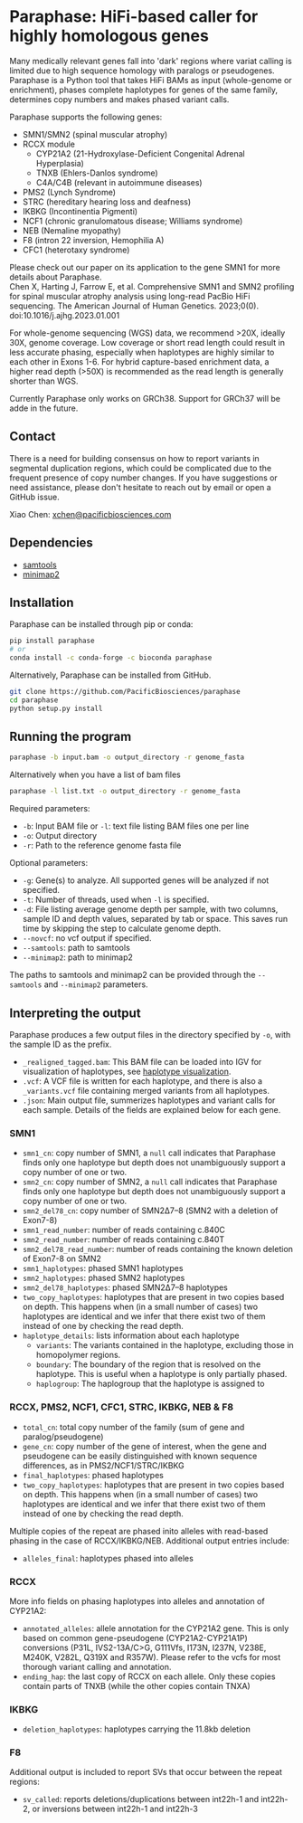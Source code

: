 # Paraphase: HiFi-based caller for highly homologous genes

Many medically relevant genes fall into 'dark' regions where variat calling is limited due to high sequence homology with paralogs or pseudogenes. Paraphase is a Python tool that takes HiFi BAMs as input (whole-genome or enrichment), phases complete haplotypes for genes of the same family, determines copy numbers and makes phased variant calls. 

Paraphase supports the following genes:
- SMN1/SMN2 (spinal muscular atrophy)
- RCCX module
  - CYP21A2 (21-Hydroxylase-Deficient Congenital Adrenal Hyperplasia)
  - TNXB (Ehlers-Danlos syndrome)
  - C4A/C4B (relevant in autoimmune diseases)
- PMS2 (Lynch Syndrome)
- STRC (hereditary hearing loss and deafness)
- IKBKG (Incontinentia Pigmenti)
- NCF1 (chronic granulomatous disease; Williams syndrome)
- NEB (Nemaline myopathy)
- F8 (intron 22 inversion, Hemophilia A)
- CFC1 (heterotaxy syndrome)

Please check out our paper on its application to the gene SMN1 for more details about Paraphase.   
Chen X, Harting J, Farrow E, et al. Comprehensive SMN1 and SMN2 profiling for spinal muscular atrophy analysis using long-read PacBio HiFi sequencing. The American Journal of Human Genetics. 2023;0(0). doi:10.1016/j.ajhg.2023.01.001

For whole-genome sequencing (WGS) data, we recommend >20X, ideally 30X, genome coverage. Low coverage or short read length could result in less accurate phasing, especially when haplotypes are highly similar to each other in Exons 1-6. For hybrid capture-based enrichment data, a higher read depth (>50X) is recommended as the read length is generally shorter than WGS.

Currently Paraphase only works on GRCh38. Support for GRCh37 will be adde in the future.

## Contact

There is a need for building consensus on how to report variants in segmental duplication regions, which could be complicated due to the frequent presence of copy number changes. If you have suggestions or need assistance, please don't hesitate to reach out by email or open a GitHub issue.

Xiao Chen: xchen@pacificbiosciences.com

## Dependencies

- [samtools](http://www.htslib.org/)
- [minimap2](https://github.com/lh3/minimap2)

## Installation

Paraphase can be installed through pip or conda:
```bash
pip install paraphase
# or
conda install -c conda-forge -c bioconda paraphase
```

Alternatively, Paraphase can be installed from GitHub.
```bash
git clone https://github.com/PacificBiosciences/paraphase
cd paraphase
python setup.py install
```

## Running the program

```bash
paraphase -b input.bam -o output_directory -r genome_fasta
```

Alternatively when you have a list of bam files
```bash
paraphase -l list.txt -o output_directory -r genome_fasta
```

Required parameters:
- `-b`: Input BAM file or `-l`: text file listing BAM files one per line
- `-o`: Output directory
- `-r`: Path to the reference genome fasta file

Optional parameters:
- `-g`: Gene(s) to analyze. All supported genes will be analyzed if not specified.
- `-t`: Number of threads, used when `-l` is specified.
- `-d`: File listing average genome depth per sample, with two columns, sample ID and depth values, separated by tab or space. This saves run time by skipping the step to calculate genome depth.
- `--novcf`: no vcf output if specified.
- `--samtools`: path to samtools
- `--minimap2`: path to minimap2

The paths to samtools and minimap2 can be provided through the `--samtools` and `--minimap2` parameters.

## Interpreting the output

Paraphase produces a few output files in the directory specified by `-o`, with the sample ID as the prefix.
- `_realigned_tagged.bam`: This BAM file can be loaded into IGV for visualization of haplotypes, see [haplotype visualization](docs/visualization.md).  
- `.vcf`: A VCF file is written for each haplotype, and there is also a `_variants.vcf` file containing merged variants from all haplotypes.
- `.json`: Main output file, summerizes haplotypes and variant calls for each sample. Details of the fields are explained below for each gene.

### SMN1

- `smn1_cn`: copy number of SMN1, a `null` call indicates that Paraphase finds only one haplotype but depth does not unambiguously support a copy number of one or two.
- `smn2_cn`: copy number of SMN2, a `null` call indicates that Paraphase finds only one haplotype but depth does not unambiguously support a copy number of one or two.
- `smn2_del78_cn`: copy number of SMN2Δ7–8 (SMN2 with a deletion of Exon7-8)
- `smn1_read_number`: number of reads containing c.840C
- `smn2_read_number`: number of reads containing c.840T
- `smn2_del78_read_number`: number of reads containing the known deletion of Exon7-8 on SMN2
- `smn1_haplotypes`: phased SMN1 haplotypes
- `smn2_haplotypes`: phased SMN2 haplotypes
- `smn2_del78_haplotypes`: phased SMN2Δ7–8 haplotypes
- `two_copy_haplotypes`: haplotypes that are present in two copies based on depth. This happens when (in a small number of cases) two haplotypes are identical and we infer that there exist two of them instead of one by checking the read depth.
- `haplotype_details`: lists information about each haplotype 
  - `variants`: The variants contained in the haplotype, excluding those in homopolymer regions.
  - `boundary`: The boundary of the region that is resolved on the haplotype. This is useful when a haplotype is only partially phased.
  - `haplogroup`: The haplogroup that the haplotype is assigned to

### RCCX, PMS2, NCF1, CFC1, STRC, IKBKG, NEB & F8

- `total_cn`: total copy number of the family (sum of gene and paralog/pseudogene)
- `gene_cn`: copy number of the gene of interest, when the gene and pseudogene can be easily distinguished with known sequence differences, as in PMS2/NCF1/STRC/IKBKG
- `final_haplotypes`: phased haplotypes
- `two_copy_haplotypes`: haplotypes that are present in two copies based on depth. This happens when (in a small number of cases) two haplotypes are identical and we infer that there exist two of them instead of one by checking the read depth.

Multiple copies of the repeat are phased inito alleles with read-based phasing in the case of RCCX/IKBKG/NEB. Additional output entries include:
- `alleles_final`: haplotypes phased into alleles

### RCCX

More info fields on phasing haplotypes into alleles and annotation of CYP21A2:
- `annotated_alleles`: allele annotation for the CYP21A2 gene. This is only based on common gene-pseudogene (CYP21A2-CYP21A1P) conversions (P31L, IVS2-13A/C>G, G111Vfs, I173N, I237N, V238E, M240K, V282L, Q319X and R357W). Please refer to the vcfs for most thorough variant calling and annotation.
- `ending_hap`: the last copy of RCCX on each allele. Only these copies contain parts of TNXB (while the other copies contain TNXA)

### IKBKG

- `deletion_haplotypes`: haplotypes carrying the 11.8kb deletion

### F8

Additional output is included to report SVs that occur between the repeat regions:
- `sv_called`: reports deletions/duplications between int22h-1 and int22h-2, or inversions between int22h-1 and int22h-3





